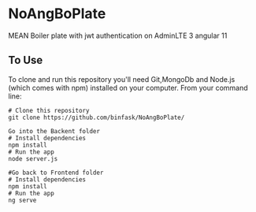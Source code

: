# NoAngBoPlate
MEAN Boiler plate with jwt authentication on AdminLTE 3 angular 11

## To Use
To clone and run this repository you'll need Git,MongoDb and Node.js (which comes with npm) installed on your computer. From your command line:

```
# Clone this repository
git clone https://github.com/binfask/NoAngBoPlate/

Go into the Backent folder
# Install dependencies
npm install
# Run the app
node server.js

#Go back to Frontend folder
# Install dependencies
npm install
# Run the app
ng serve
```
